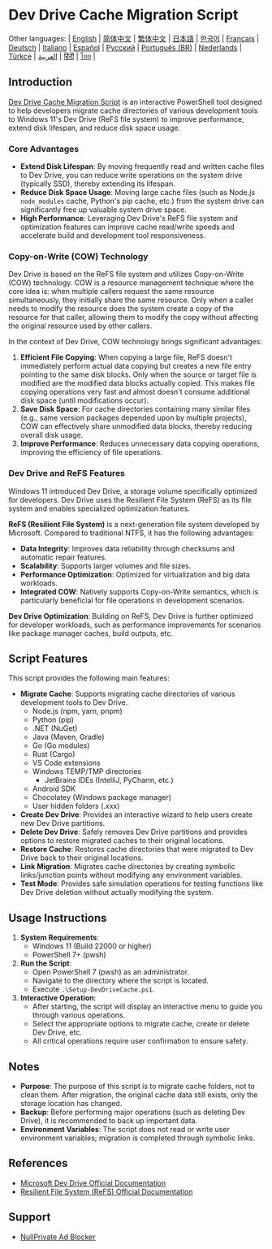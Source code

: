 # Dev Drive Cache Migration Script

Other languages:
| [English](README.en-us.md) | [简体中文](README.md) | [繁体中文](README.zh-tw.md) | [日本語](README.ja-jp.md) | [한국어](README.ko-kr.md) | [Français](README.fr-fr.md) | [Deutsch](README.de-de.md) | [Italiano](README.it-it.md) | [Español](README.es-es.md) | [Русский](README.ru-ru.md) | [Português (BR)](README.pt-br.md) | [Nederlands](README.nl-nl.md) | [Türkçe](README.tr-tr.md) | [العربية](README.ar-sa.md) | [हिंदी](README.hi-in.md) | [ไทย](README.th-th.md) |

## Introduction

[Dev Drive Cache Migration Script](https://github.com/jqknono/migrate-to-win11-dev-drive) is an interactive PowerShell tool designed to help developers migrate cache directories of various development tools to Windows 11's Dev Drive (ReFS file system) to improve performance, extend disk lifespan, and reduce disk space usage.

### Core Advantages

- **Extend Disk Lifespan**: By moving frequently read and written cache files to Dev Drive, you can reduce write operations on the system drive (typically SSD), thereby extending its lifespan.
- **Reduce Disk Space Usage**: Moving large cache files (such as Node.js `node_modules` cache, Python's pip cache, etc.) from the system drive can significantly free up valuable system drive space.
- **High Performance**: Leveraging Dev Drive's ReFS file system and optimization features can improve cache read/write speeds and accelerate build and development tool responsiveness.

### Copy-on-Write (COW) Technology

Dev Drive is based on the ReFS file system and utilizes Copy-on-Write (COW) technology. COW is a resource management technique where the core idea is: when multiple callers request the same resource simultaneously, they initially share the same resource. Only when a caller needs to modify the resource does the system create a copy of the resource for that caller, allowing them to modify the copy without affecting the original resource used by other callers.

In the context of Dev Drive, COW technology brings significant advantages:

1.  **Efficient File Copying**: When copying a large file, ReFS doesn't immediately perform actual data copying but creates a new file entry pointing to the same disk blocks. Only when the source or target file is modified are the modified data blocks actually copied. This makes file copying operations very fast and almost doesn't consume additional disk space (until modifications occur).
2.  **Save Disk Space**: For cache directories containing many similar files (e.g., same version packages depended upon by multiple projects), COW can effectively share unmodified data blocks, thereby reducing overall disk usage.
3.  **Improve Performance**: Reduces unnecessary data copying operations, improving the efficiency of file operations.

### Dev Drive and ReFS Features

Windows 11 introduced Dev Drive, a storage volume specifically optimized for developers. Dev Drive uses the Resilient File System (ReFS) as its file system and enables specialized optimization features.

**ReFS (Resilient File System)** is a next-generation file system developed by Microsoft. Compared to traditional NTFS, it has the following advantages:

- **Data Integrity**: Improves data reliability through checksums and automatic repair features.
- **Scalability**: Supports larger volumes and file sizes.
- **Performance Optimization**: Optimized for virtualization and big data workloads.
- **Integrated COW**: Natively supports Copy-on-Write semantics, which is particularly beneficial for file operations in development scenarios.

**Dev Drive Optimization**: Building on ReFS, Dev Drive is further optimized for developer workloads, such as performance improvements for scenarios like package manager caches, build outputs, etc.

## Script Features

This script provides the following main features:

- **Migrate Cache**: Supports migrating cache directories of various development tools to Dev Drive.
  - Node.js (npm, yarn, pnpm)
  - Python (pip)
  - .NET (NuGet)
  - Java (Maven, Gradle)
  - Go (Go modules)
  - Rust (Cargo)
  - VS Code extensions
  - Windows TEMP/TMP directories
    - JetBrains IDEs (IntelliJ, PyCharm, etc.)
  - Android SDK
  - Chocolatey (Windows package manager)
  - User hidden folders (.xxx)
- **Create Dev Drive**: Provides an interactive wizard to help users create new Dev Drive partitions.
- **Delete Dev Drive**: Safely removes Dev Drive partitions and provides options to restore migrated caches to their original locations.
- **Restore Cache**: Restores cache directories that were migrated to Dev Drive back to their original locations.
- **Link Migration**: Migrates cache directories by creating symbolic links/junction points without modifying any environment variables.
- **Test Mode**: Provides safe simulation operations for testing functions like Dev Drive deletion without actually modifying the system.

## Usage Instructions

1.  **System Requirements**:
    - Windows 11 (Build 22000 or higher)
    - PowerShell 7+ (pwsh)
2.  **Run the Script**:
    - Open PowerShell 7 (pwsh) as an administrator.
    - Navigate to the directory where the script is located.
    - Execute `.\Setup-DevDriveCache.ps1`.
3.  **Interactive Operation**:
    - After starting, the script will display an interactive menu to guide you through various operations.
    - Select the appropriate options to migrate cache, create or delete Dev Drive, etc.
    - All critical operations require user confirmation to ensure safety.

## Notes

- **Purpose**: The purpose of this script is to migrate cache folders, not to clean them. After migration, the original cache data still exists, only the storage location has changed.
- **Backup**: Before performing major operations (such as deleting Dev Drive), it is recommended to back up important data.
- **Environment Variables**: The script does not read or write user environment variables; migration is completed through symbolic links.

## References

- [Microsoft Dev Drive Official Documentation](https://learn.microsoft.com/en-us/windows/dev-drive/)
- [Resilient File System (ReFS) Official Documentation](https://learn.microsoft.com/en-us/windows-server/storage/refs/refs-overview)

## Support

- [NullPrivate Ad Blocker](https://www.nullprivate.com)